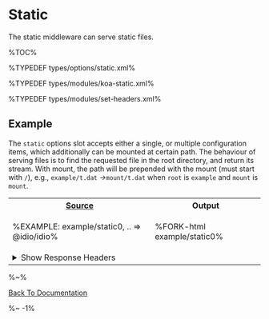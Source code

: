 # Static

The static middleware can serve static files.

%TOC%

%TYPEDEF types/options/static.xml%

%TYPEDEF types/modules/koa-static.xml%

%TYPEDEF types/modules/set-headers.xml%

## Example

The `static` options slot accepts either a single, or multiple configuration items, which additionally can be mounted at certain path. The behaviour of serving files is to find the requested file in the root directory, and return its stream. With mount, the path will be prepended with the mount (must start with `/`), e.g., `example/t.dat` _->_`mount/t.dat` when `root` is `example` and `mount` is `mount`.

<table>
<!-- block-start -->
<tr><th><a href="example/index.js">Source</a></th><th>Output</th>
</tr><tr>
<td>

%EXAMPLE: example/static0, .. => @idio/idio%
</td>
<td>

%FORK-html example/static0%
</td></tr>
<!-- <tr>
  <td colspan="2" align="center">
    <strong>The Headers</strong>
  </td>
</tr> -->
<tr>
<td colspan="2">

<details>
<summary>Show Response Headers</summary>

%FORKERR-http example/static0%
</details>
</td>
</tr>
</table>


<!-- %TYPEDEF types/modules/koa-send.xml% -->

%~%

[Back To Documentation](/)

%~ -1%